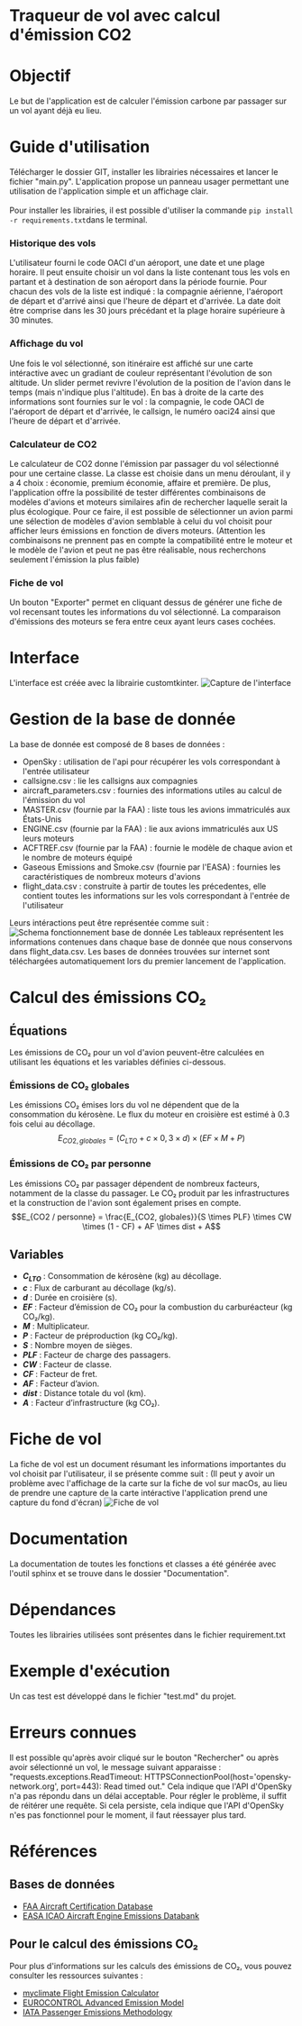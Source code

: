 # Traqueur de vol avec calcul d'émission CO2

# Objectif
Le but de l'application est de calculer l'émission carbone par passager sur un vol ayant déjà eu lieu.

# Guide d'utilisation
Télécharger le dossier GIT, installer les librairies nécessaires et lancer le fichier "main.py".
L'application propose un panneau usager permettant une utilisation de l'application simple et un affichage clair.<br><br>
Pour installer les librairies, il est possible d'utiliser la commande `pip install -r requirements.txt`dans le terminal.
### Historique des vols
L'utilisateur fourni le code OACI d'un aéroport, une date et une plage horaire. Il peut ensuite choisir un vol dans la 
liste contenant tous les vols en partant et à destination de son aéroport dans la période fournie. Pour chacun des vols 
de la liste est indiqué : la compagnie aérienne, l'aéroport de départ et d'arrivé ainsi que l'heure de départ et d'arrivée. 
La date doit être comprise dans les 30 jours précédant et la plage horaire supérieure à 30 minutes.
### Affichage du vol
Une fois le vol sélectionné, son itinéraire est affiché sur une carte intéractive avec un gradiant de couleur 
représentant l'évolution de son altitude. Un slider permet revivre l'évolution de la position de l'avion dans le temps (mais n'indique plus l'altitude). 
En bas à droite de la carte des informations sont fournies sur le vol : la compagnie, le code OACI de l'aéroport de départ et d'arrivée,
le callsign, le numéro oaci24 ainsi que l'heure de départ et d'arrivée.
### Calculateur de CO2
Le calculateur de CO2 donne l'émission par passager du vol sélectionné pour une certaine classe. La classe est choisie 
dans un menu déroulant, il y a 4 choix : économie, premium économie, affaire et première.
De plus, l'application offre la possibilité de tester différentes combinaisons de modèles d'avions et moteurs similaires afin de 
rechercher laquelle serait la plus écologique. 
Pour ce faire, il est possible de sélectionner un avion parmi une sélection de modèles d'avion semblable à celui du vol choisit pour
afficher leurs émissions en fonction de divers moteurs.
(Attention les combinaisons ne prennent pas en compte la compatibilité entre 
le moteur et le modèle de l'avion et peut ne pas être réalisable, nous recherchons seulement l'émission la plus faible)
### Fiche de vol
Un bouton "Exporter" permet en cliquant dessus de générer une fiche de vol recensant toutes les informations du vol 
sélectionné. La comparaison d'émissions des moteurs se fera entre ceux ayant leurs cases cochées.

# Interface
L'interface est créée avec la librairie customtkinter.
![Capture de l'interface](FlightRadar/images/interface.png)

# Gestion de la base de donnée
La base de donnée est composé de 8 bases de données : 
- OpenSky : utilisation de l'api pour récupérer les vols correspondant à l'entrée utilisateur
- callsigne.csv : lie les callsigns aux compagnies
- aircraft_parameters.csv : fournies des informations utiles au calcul de l'émission du vol
- MASTER.csv (fournie par la FAA) : liste tous les avions immatriculés aux États-Unis
- ENGINE.csv (fournie par la FAA) : lie aux avions immatriculés aux US leurs moteurs 
- ACFTREF.csv (fournie par la FAA) : fournie le modèle de chaque avion et le nombre de moteurs équipé
- Gaseous Emissions and Smoke.csv (fournie par l'EASA) : fournies les caractéristiques de nombreux moteurs d'avions
- flight_data.csv : construite à partir de toutes les précedentes, elle contient toutes les informations sur les vols 
correspondant à l'entrée de l'utilisateur

Leurs intéractions peut être représentée comme suit :
![Schema fonctionnement base de donnée](FlightRadar/images/schemaBaseDeDonnees.png)
Les tableaux représentent les informations contenues dans chaque base de donnée que nous conservons dans
flight_data.csv. 
Les bases de données trouvées sur internet sont téléchargées automatiquement lors du premier lancement de l'application.

# Calcul des émissions CO₂
## Équations
Les émissions de CO₂ pour un vol d'avion peuvent-être calculées en utilisant les équations et les variables définies 
ci-dessous.
### Émissions de CO₂ globales
Les émissions CO₂ émises lors du vol ne dépendent que de la consommation du kérosène. Le flux du moteur en croisière est 
estimé à $0.3$ fois celui au décollage.
$$E_{CO2, globales} = (C_{LTO} + c \times 0,3 \times d) \times (EF \times M + P)$$
### Émissions de CO₂ par personne
Les émissions CO₂ par passager dépendent de nombreux facteurs, notamment de la classe du passager. Le CO₂ produit par 
les infrastructures et la construction de l'avion sont également prises en compte.
$$E_{CO2 / personne} = \frac{E_{CO2, globales}}{S \times PLF} \times CW \times (1 - CF) + AF \times dist + A$$
## Variables
- **$C_{LTO}$** : Consommation de kérosène (kg) au décollage.
- **$c$** : Flux de carburant au décollage (kg/s).
- **$d$** : Durée en croisière (s).
- **$EF$** : Facteur d’émission de CO₂ pour la combustion du carburéacteur (kg CO₂/kg).
- **$M$** : Multiplicateur.
- **$P$** : Facteur de préproduction (kg CO₂/kg).
- **$S$** : Nombre moyen de sièges.
- **$PLF$** : Facteur de charge des passagers.
- **$CW$** : Facteur de classe.
- **$CF$** : Facteur de fret.
- **$AF$** : Facteur d’avion.
- **$dist$** : Distance totale du vol (km).
- **$A$** : Facteur d’infrastructure (kg CO₂).

# Fiche de vol
La fiche de vol est un document résumant les informations importantes du vol choisit par l'utilisateur, il se présente comme suit :
(Il peut y avoir un problème avec l'affichage de la carte sur la fiche de vol sur macOs, au lieu de prendre une capture de 
la carte intéractive l'application prend une capture du fond d'écran)
![Fiche de vol](FlightRadar/images/fiche_vol.png)

# Documentation
La documentation de toutes les fonctions et classes a été générée avec l'outil sphinx et se trouve dans le dossier "Documentation".

# Dépendances
Toutes les librairies utilisées sont présentes dans le fichier requirement.txt

# Exemple d'exécution 
Un cas test est développé dans le fichier "test.md" du projet.

# Erreurs connues
Il est possible qu'après avoir cliqué sur le bouton "Rechercher" ou après avoir sélectionné un vol, le message suivant
apparaisse : 
"requests.exceptions.ReadTimeout: HTTPSConnectionPool(host='opensky-network.org', port=443): Read timed out."
Cela indique que l'API d'OpenSky n'a pas répondu dans un délai acceptable. Pour régler le problème, il suffit 
de réitérer une requête. Si cela persiste, cela indique que l'API d'OpenSky n'es pas fonctionnel pour le moment, 
il faut réessayer plus tard.

# Références
## Bases de données
- [FAA Aircraft Certification Database](https://www.faa.gov/licenses_certificates/aircraft_certification/aircraft_registry/releasable_aircraft_download)
- [EASA ICAO Aircraft Engine Emissions Databank](https://www.easa.europa.eu/en/domains/environment/icao-aircraft-engine-emissions-databank)
## Pour le calcul des émissions CO₂
Pour plus d'informations sur les calculs des émissions de CO₂, vous pouvez consulter les ressources suivantes :
- [myclimate Flight Emission Calculator](https://www.myclimate.org/en/information/about-myclimate/downloads/flight-emission-calculator/)
- [EUROCONTROL Advanced Emission Model](https://www.eurocontrol.int/model/advanced-emission-model)
- [IATA Passenger Emissions Methodology](https://www.iata.org/en/programs/environment/passenger-emissions-methodology/?_fs=16412957987-15131799132&_fsRef=https://services.iata.org/co2-connect-demo/#tab-1)
